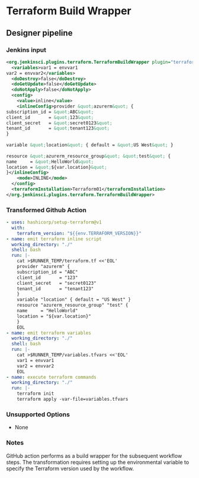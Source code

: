 # Terraform Build Wrapper

## Designer pipeline

### Jenkins input

```xml
<org.jenkinsci.plugins.terraform.TerraformBuildWrapper plugin="terraform@1.0.10">
  <variables>var1 = envvar1
var2 = envvar2</variables>
  <doDestroy>false</doDestroy>
  <doGetUpdate>false</doGetUpdate>
  <doNotApply>false</doNotApply>
  <config>
    <value>inline</value>
    <inlineConfig>provider &quot;azurerm&quot; {
subscription_id = &quot;ABC&quot;
client_id       = &quot;123&quot;
client_secret   = &quot;secret0123&quot;
tenant_id       = &quot;tenant123&quot;
}
 
variable &quot;location&quot; { default = &quot;US West&quot; }
 
resource &quot;azurerm_resource_group&quot; &quot;test&quot; {
name     = &quot;HelloWorld&quot;
location = &quot;${var.location}&quot;
}</inlineConfig>
    <mode>INLINE</mode>
  </config>
  <terraformInstallation>Terraform01</terraformInstallation>
</org.jenkinsci.plugins.terraform.TerraformBuildWrapper>
```

### Transformed Github Action

```yaml
- uses: hashicorp/setup-terraform@v1
  with:
    terraform_version: "${{env.TERRAFORM_VERSION}}"
- name: emit terraform inline script
  working_directory: "./"
  shell: bash
  run: |-
    cat >$RUNNER_TEMP/terraform.tf <<'EOL'
    provider "azurerm" {
    subscription_id = "ABC"
    client_id       = "123"
    client_secret   = "secret0123"
    tenant_id       = "tenant123"
    }
    variable "location" { default = "US West" }
    resource "azurerm_resource_group" "test" {
    name     = "HelloWorld"
    location = "${var.location}"
    }
    EOL
- name: emit terraform variables
  working_directory: "./"
  shell: bash
  run: |-
    cat >$RUNNER_TEMP/variables.tfvars <<'EOL'
    var1 = envvar1
    var2 = envvar2
    EOL
- name: execute terraform commands
  working_directory: "./"
  run: |-
    terraform init
    terraform apply -var-file=variables.tfvars
```

### Unsupported Options

- None

### Notes

GitHub action performs as a build wrapper for the subsequent workflow steps. The transformation requires setting up the environmental variable to specify the Terraform version used by the workflow.
